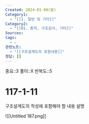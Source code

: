 ```yaml
---
Created: 2024-01-08(월)
Category1:
  - "[[1. 일반 및 기타]]"
Category2:
  - "[[01. 총칙, 구조검사, 기타]]"
Sources: 
tags:
  - ✏️
관련노트:
  - "[[구조설계도의 포함내용]]"
정답: []
---
```

중요::3
풀이::X
반복도::5
# 117-1-11

구조설계도의 작성에 포함해야 할 내용 설명

![[Untitled 187.png]]